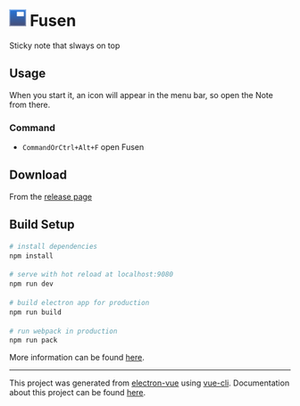 <h1><img src="https://github.com/nju33/fusen/blob/master/app/icons/icon.iconset/icon_32x32@2x.png?raw=true" width=30>&nbsp;Fusen</h1>

Sticky note that slways on top 

## Usage

When you start it, an icon will appear in the menu bar, so open the Note from there.

### Command

- `CommandOrCtrl+Alt+F` open Fusen

## Download

From the [release page](https://github.com/nju33/fusen/releases/latest)

## Build Setup

``` bash
# install dependencies
npm install

# serve with hot reload at localhost:9080
npm run dev

# build electron app for production
npm run build

# run webpack in production
npm run pack
```
More information can be found [here](https://simulatedgreg.gitbooks.io/electron-vue/content/docs/npm_scripts.html).

---

This project was generated from [electron-vue](https://github.com/SimulatedGREG/electron-vue) using [vue-cli](https://github.com/vuejs/vue-cli). Documentation about this project can be found [here](https://simulatedgreg.gitbooks.io/electron-vue/content/index.html).
